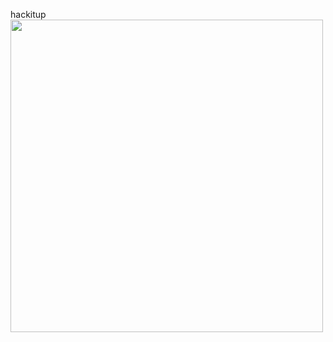 hackitup<img src="https://github.com/user-attachments/assets/fd142d45-a159-4bde-a983-243553d3464d" width="500">

